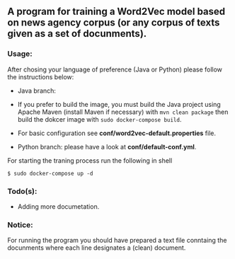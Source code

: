 ## A program for training a Word2Vec model based on news agency corpus (or any corpus of texts given as a set of docunments).

### Usage:
 
 After chosing your language of preference (Java or Python) please follow the instructions below: 
 
* Java branch: 
 * If you prefer to build the image, you must build the Java project using Apache Maven (install Maven if necessary) with `mvn clean package` then build the dokcer image with 
 `sudo docker-compose build`. 
 * For basic configuration see **conf/word2vec-default.properties** file.

* Python branch: please have a look at **conf/default-conf.yml**.

For starting the traning process run the following in shell

`
$ sudo docker-compose up -d
`

### Todo(s):
 
 * Adding more documetation.

### Notice:

For running the program you should have prepared a text file conntaing the docunments where each line designates  a (clean) document.

